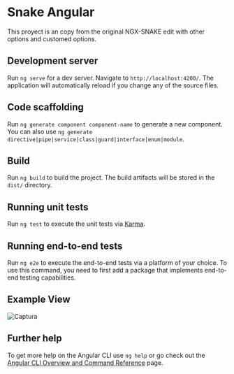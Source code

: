 # Snake Angular
This proyect is an copy from the original NGX-SNAKE edit with other options and customed options.

## Development server

Run `ng serve` for a dev server. Navigate to `http://localhost:4200/`. The application will automatically reload if you change any of the source files.

## Code scaffolding

Run `ng generate component component-name` to generate a new component. You can also use `ng generate directive|pipe|service|class|guard|interface|enum|module`.

## Build

Run `ng build` to build the project. The build artifacts will be stored in the `dist/` directory.

## Running unit tests

Run `ng test` to execute the unit tests via [Karma](https://karma-runner.github.io).

## Running end-to-end tests

Run `ng e2e` to execute the end-to-end tests via a platform of your choice. To use this command, you need to first add a package that implements end-to-end testing capabilities.
## Example View
![Captura](https://user-images.githubusercontent.com/21962846/170288091-285e7b45-ce85-41b1-9c42-c3b1e227891a.PNG)



## Further help

To get more help on the Angular CLI use `ng help` or go check out the [Angular CLI Overview and Command Reference](https://angular.io/cli) page.
